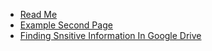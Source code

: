 - [Read Me](README)
- [Example Second Page](second-page)
- [Finding Snsitive Information In Google Drive](https://github.com/itay-tadata/Docs_example/blob/main/Finding_sensitive_information.md)
